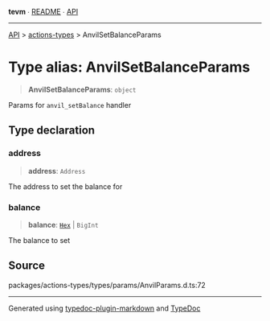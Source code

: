 **tevm** ∙ [README](../../README.md) ∙ [API](../../API.md)

***

[API](../../API.md) > [actions-types](../README.md) > AnvilSetBalanceParams

# Type alias: AnvilSetBalanceParams

> **AnvilSetBalanceParams**: `object`

Params for `anvil_setBalance` handler

## Type declaration

### address

> **address**: `Address`

The address to set the balance for

### balance

> **balance**: [`Hex`](../../index/type-aliases/Hex.md) \| `BigInt`

The balance to set

## Source

packages/actions-types/types/params/AnvilParams.d.ts:72

***
Generated using [typedoc-plugin-markdown](https://www.npmjs.com/package/typedoc-plugin-markdown) and [TypeDoc](https://typedoc.org/)
